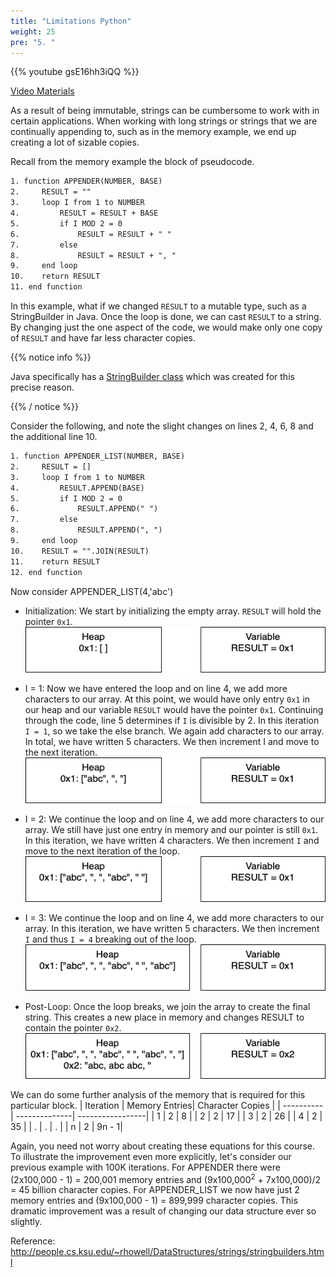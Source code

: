 ```yaml
---
title: "Limitations Python"
weight: 25
pre: "5. "
---
```

{{% youtube gsE16hh3iQQ %}}

[Video Materials](video)

As a result of being immutable, strings can be cumbersome to work with in certain applications. When working with long strings or strings that we are continually appending to, such as in the memory example, we end up creating a lot of sizable copies. 

Recall from the memory example the block of pseudocode. 

```tex
1. function APPENDER(NUMBER, BASE)
2.     RESULT = ""
3.     loop I from 1 to NUMBER
4.         RESULT = RESULT + BASE
5.         if I MOD 2 = 0
6.             RESULT = RESULT + " "
7.         else
8.             RESULT = RESULT + ", " 
9.     end loop
10.    return RESULT
11. end function
```

In this example, what if we changed `RESULT` to a mutable type, such as a StringBuilder in Java. Once the loop is done, we can cast `RESULT` to a string. By changing just the one aspect of the code, we would make only one copy of `RESULT` and have far less character copies.

{{% notice info %}}

Java specifically has a [StringBuilder class](https://docs.oracle.com/javase/7/docs/api/java/lang/StringBuilder.html) which was created for this precise reason.

{{% / notice %}}

Consider the following, and note the slight changes on lines 2, 4, 6, 8 and the additional line 10.  

```tex
1. function APPENDER_LIST(NUMBER, BASE)
2.     RESULT = []
3.     loop I from 1 to NUMBER
4.         RESULT.APPEND(BASE) 
5.         if I MOD 2 = 0
6.             RESULT.APPEND(" ") 
7.         else
8.             RESULT.APPEND(", ")  
9.     end loop
10.    RESULT = "".JOIN(RESULT)
11.    return RESULT
12. end function
```

Now consider APPENDER_LIST(4,'abc')

- Initialization: We start by initializing the empty array. `RESULT` will hold the pointer `0x1`.
![Initialize](/images/1/1SB_mem_map1.png)

- I = 1: Now we have entered the loop and on line 4, we add more characters to our array. At this point, we would have only entry `0x1` in our heap and our variable `RESULT` would have the pointer `0x1`. Continuing through the code, line 5 determines if `I` is divisible by 2. In this iteration `I = 1`, so we take the else branch. We again add characters to our array.  In total, we have written 5 characters. We then increment I and move to the next iteration.  
![After 1st Loop](/images/1/1SB_mem_map3.png)

- I = 2: We continue the loop and on line 4, we add more characters to our array. We still have just one entry in memory and our pointer is still `0x1`. In this iteration, we have written 4 characters. We then increment `I` and move to the next iteration of the loop.
![After 2nd Loop](/images/1/1SB_mem_map5.png)

- I = 3: We continue the loop and on line 4, we add more characters to our array.  In this iteration, we have written 5 characters. We then increment `I` and thus `I = 4` breaking out of the loop. 
![After 3rd Loop](/images/1/1SB_mem_map7.png)

- Post-Loop: Once the loop breaks, we join the array to create the final string. This creates a new place in memory and changes RESULT to contain the pointer `0x2`.
![After Loop Breaks](/images/1/1SB_mem_map8.png)




We can do some further analysis of the memory that is required for this particular block. 
| Iteration | Memory Entries| Character Copies |
| ----------| --------------| -----------------|
| 1 | 2 | 8 |
| 2 | 2 | 17 |
| 3 | 2 | 26 |
| 4 | 2 | 35 |
| . | . | . |
| n | 2 | 9n - 1|


Again, you need not worry about creating these equations for this course. To illustrate the improvement even more explicitly, let's consider our previous example with 100K iterations. For APPENDER there were (2x100,000 - 1) = 200,001 memory entries and (9x100,000<sup>2</sup> + 7x100,000)/2 = 45 billion character copies. For APPENDER_LIST we now have just 2 memory entries and (9x100,000 - 1) = 899,999 character copies. This dramatic improvement was a result of changing our data structure ever so slightly. 


Reference: http://people.cs.ksu.edu/~rhowell/DataStructures/strings/stringbuilders.html
